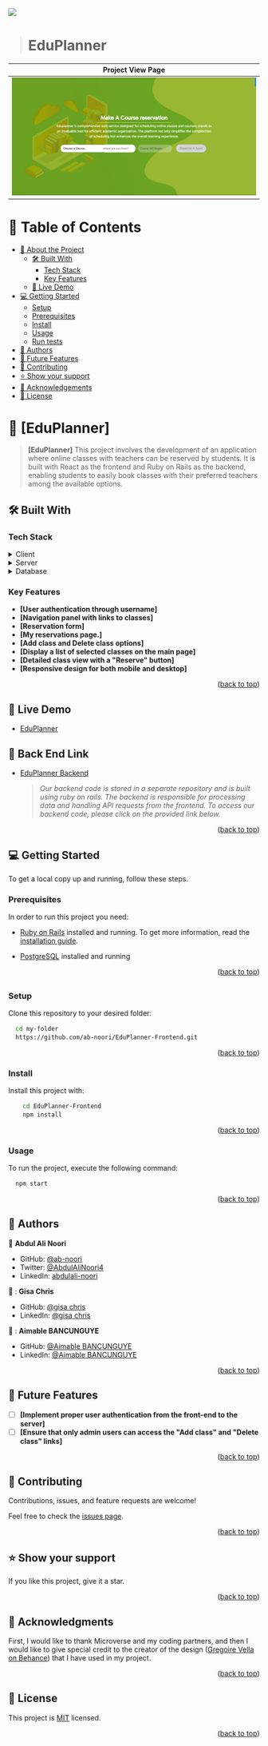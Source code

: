 ![](https://img.shields.io/badge/Microverse-blueviolet)

> # EduPlanner

| Project View Page                                                                                                       |
| ----------------------------------------------------------------------------------------------------------------------- |
| <div align="center" width="auto"><img alt="Finance-Tracker login" src="src/assets/images/project_image_app.png"/></div> |

<a name="readme-top"></a>

<!-- TABLE OF CONTENTS -->

# 📗 Table of Contents

- [📖 About the Project](#about-project)
  - [🛠 Built With](#built-with)
    - [Tech Stack](#tech-stack)
    - [Key Features](#key-features)
  - [🚀 Live Demo](#live-demo)
- [💻 Getting Started](#getting-started)
  - [Setup](#setup)
  - [Prerequisites](#prerequisites)
  - [Install](#install)
  - [Usage](#usage)
  - [Run tests](#run-tests)
- [👥 Authors](#authors)
- [🔭 Future Features](#future-features)
- [🤝 Contributing](#contributing)
- [⭐️ Show your support](#support)
- [🙏 Acknowledgements](#acknowledgements)
- [📝 License](#license)

<!-- PROJECT DESCRIPTION -->

# 📖 [EduPlanner] <a name="about-project"></a>

> **[EduPlanner]** This project involves the development of an application where online classes with teachers can be reserved by students. It is built with React as the frontend and Ruby on Rails as the backend, enabling students to easily book classes with their preferred teachers among the available options.

## 🛠 Built With <a name="built-with"></a>

### Tech Stack <a name="tech-stack"></a>

<details>
  <summary>Client</summary>
  <ul>
    <li><a href="https://www.w3schools.com/html/default.asp">HTML</a></li>
    <li><a href="https://www.w3schools.com/css/default.asp">CSS</a></li>
    <li><a href="https://getbootstrap.com/">Bootstrap</a></li>
    <li><a href="https://react.dev/learn">React</a></li>
  </ul>
</details>

<details>
  <summary>Server</summary>
  <ul>
    <li><a href="https://www.ruby-lang.org/en/">Ruby</a></li>
    <li><a href="https://guides.rubyonrails.org/">Ruby on Rails</a></li>
  </ul>
</details>

<details>
<summary>Database</summary>
  <ul>
    <li><a href="https://www.postgresql.org/">PostgreSQL</a></li>
  </ul>
</details>

<!-- Features -->

### Key Features <a name="key-features"></a>

- **[User authentication through username]**
- **[Navigation panel with links to classes]**
- **[Reservation form]**
- **[My reservations page.]**
- **[Add class and Delete class options]**
- **[Display a list of selected classes on the main page]**
- **[Detailed class view with a "Reserve" button]**
- **[Responsive design for both mobile and desktop]**

<p align="right">(<a href="#readme-top">back to top</a>)</p>

## 🚀 Live Demo <a name="live-demo"></a>

- [EduPlanner](https://edu-planner.onrender.com)

## 🔗 Back End Link <a name="documentation"></a>

- [EduPlanner Backend](https://github.com/ab-noori/EduPlanner-Backend)

  > _Our backend code is stored in a separate repository and is built using ruby on rails. The backend is responsible for processing data and handling API requests from the frontend. To access our backend code, please click on the provided link below._

<p align="right">(<a href="#readme-top">back to top</a>)</p>

<!-- GETTING STARTED -->

## 💻 Getting Started <a name="getting-started"></a>

To get a local copy up and running, follow these steps.

### Prerequisites

In order to run this project you need:

- [Ruby on Rails](https://rubyonrails.org/) installed and running. To get more information, read the [installation guide](https://guides.rubyonrails.org/).

- [PostgreSQL](https://www.postgresql.org/) installed and running

<p align="right">(<a href="#readme-top">back to top</a>)</p>

##

### Setup

Clone this repository to your desired folder:

```sh
  cd my-folder
  https://github.com/ab-noori/EduPlanner-Frontend.git
```

<p align="right">(<a href="#readme-top">back to top</a>)</p>

### Install

Install this project with:

```sh
    cd EduPlanner-Frontend
    npm install
```

<p align="right">(<a href="#readme-top">back to top</a>)</p>

### Usage

To run the project, execute the following command:

```sh
  npm start
```

<p align="right">(<a href="#readme-top">back to top</a>)</p>

<!-- AUTHORS -->

## 👥 Authors <a name="authors"></a>

👤 **Abdul Ali Noori**

- GitHub: [@ab-noori](https://github.com/ab-noori)
- Twitter: [@AbdulAliNoori4](https://twitter.com/AbdulAliNoori4)
- LinkedIn: [abdulali-noori](https://www.linkedin.com/in/abdulali-noori)

👤 : **Gisa Chris**

- GitHub: [@gisa chris](https://github.com/gisachris)
- LinkedIn: [@gisa chris](https://linkedin.com/in/gisa-chris/)

👤 : **Aimable BANCUNGUYE**

- GitHub: [@Aimable BANCUNGUYE](https://github.com/BANCUNGUYE66)
- LinkedIn: [@Aimable BANCUNGUYE](https://www.linkedin.com/in/aimable-bancunguye-aba703143/)

<p align="right">(<a href="#readme-top">back to top</a>)</p>

<!-- FUTURE FEATURES -->

## 🔭 Future Features <a name="future-features"></a>

- [ ] **[Implement proper user authentication from the front-end to the server]**
- [ ] **[Ensure that only admin users can access the "Add class" and "Delete class" links]**

<p align="right">(<a href="#readme-top">back to top</a>)</p>

<!-- CONTRIBUTING -->

## 🤝 Contributing <a name="contributing"></a>

Contributions, issues, and feature requests are welcome!

Feel free to check the [issues page](https://github.com/ab-noori/EduPlanner-Frontend/issues/new).

<p align="right">(<a href="#readme-top">back to top</a>)</p>

<!-- SUPPORT -->

## ⭐️ Show your support <a name="support"></a>

If you like this project, give it a star.

<p align="right">(<a href="#readme-top">back to top</a>)</p>

<!-- ACKNOWLEDGEMENTS -->

## 🙏 Acknowledgments <a name="acknowledgements"></a>

First, I would like to thank Microverse and my coding partners, and then I would like to give special credit to the creator of the design ([Gregoire Vella on Behance](https://www.behance.net/gregoirevella)) that I have used in my project.

<p align="right">(<a href="#readme-top">back to top</a>)</p>

## 📝 License <a name="license"></a>

This project is [MIT](./LICENSE) licensed.

<p align="right">(<a href="#readme-top">back to top</a>)</p>
